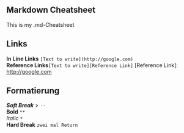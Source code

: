 ## Markdown Cheatsheet

This is my .md-Cheatsheet

## **Links**

**In Line Links** `[Text to write](http://google.com)`  
**Reference Links**`[Text to write][Reference Link]`
[Reference Link]: http://google.com

## **Formatierung**

_**Soft Break**_ > `··`  
**Bold** `**`  
_Italic_ `*`  
**Hard Break** `zwei mal Return`
